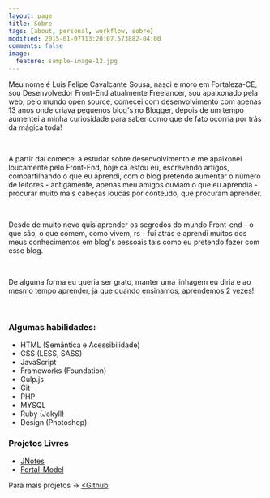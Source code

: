 ```yaml
---
layout: page
title: Sobre
tags: [about, personal, workflow, sobre]
modified: 2015-01-07T13:20:07.573882-04:00
comments: false
image:
  feature: sample-image-12.jpg
---
```


Meu nome é Luis Felipe Cavalcante Sousa, nasci e moro em Fortaleza-CE, sou Desenvolvedor Front-End atualmente Freelancer, sou apaixonado pela web, pelo mundo open source, comecei com desenvolvimento com apenas 13 anos onde criava pequenos blog's no Blogger, depois de um tempo aumentei a minha curiosidade para saber como que de fato ocorria por trás da mágica toda!

<br />

A partir daí comecei a estudar sobre desenvolvimento e me apaixonei loucamente pelo Front-End, hoje cá estou eu, escrevendo artigos, compartilhando o que eu aprendi, com o blog pretendo aumentar o número de leitores - antigamente, apenas meu amigos ouviam o que eu aprendia - procurar muito mais cabeças loucas por conteúdo, que procuram aprender. 

<br />

Desde de muito novo quis aprender os segredos do mundo Front-end - o que são, o que comem, como vivem, rs - fui atrás e aprendi muitos dos meus conhecimentos em blog's pessoais tais como eu pretendo fazer com esse blog.

<br />

De alguma forma eu queria ser grato, manter uma linhagem eu diria e ao mesmo tempo aprender, já que quando ensinamos, aprendemos 2 vezes! 

<br />

### Algumas habilidades: 

* HTML (Semântica e Acessibilidade)
* CSS (LESS, SASS)
* JavaScript
* Frameworks (Foundation)
* Gulp.js
* Git
* PHP
* MYSQL
* Ruby (Jekyll)
* Design (Photoshop)

### Projetos Livres 

* [JNotes](https://github.com/felipesousa/jnotes) 
* [Fortal-Model](https://github.com/felipesousa/fortal-model)

Para mais projetos -> <a href='https://github.com/felipesousa/' ><Github</a>

